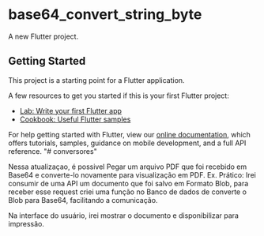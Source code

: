 # base64_convert_string_byte

A new Flutter project.

## Getting Started

This project is a starting point for a Flutter application.

A few resources to get you started if this is your first Flutter project:

- [Lab: Write your first Flutter app](https://flutter.dev/docs/get-started/codelab)
- [Cookbook: Useful Flutter samples](https://flutter.dev/docs/cookbook)

For help getting started with Flutter, view our
[online documentation](https://flutter.dev/docs), which offers tutorials,
samples, guidance on mobile development, and a full API reference.
"# conversores" 

Nessa atualizaçao, é possivel Pegar um arquivo PDF que foi recebido em Base64 e converte-lo
novamente para visualização em PDF.
Ex. Prático: Irei consumir de uma API um documento que foi salvo em Formato Blob, para receber esse request
criei uma função no Banco de dados de converte o Blob para Base64, facilitando a comunicação.

Na interface do usuário, irei mostrar o documento e disponibilizar para impressão.
